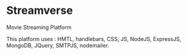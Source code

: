 # Streamverse
Movie Streaming Platform

This platform uses : HMTL, handlebars, CSS, JS, NodeJS, ExpressJS, MongoDB, JQuery, SMTPJS, nodemailer.
